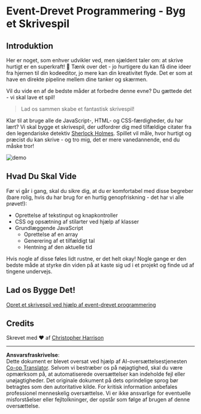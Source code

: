 <!--
CO_OP_TRANSLATOR_METADATA:
{
  "original_hash": "5adea7059676fcdb1b546ccd54c956c2",
  "translation_date": "2025-10-23T22:08:38+00:00",
  "source_file": "4-typing-game/README.md",
  "language_code": "da"
}
-->
# Event-Drevet Programmering - Byg et Skrivespil

## Introduktion

Her er noget, som enhver udvikler ved, men sjældent taler om: at skrive hurtigt er en superkraft! 🚀 Tænk over det - jo hurtigere du kan få dine ideer fra hjernen til din kodeeditor, jo mere kan din kreativitet flyde. Det er som at have en direkte pipeline mellem dine tanker og skærmen.

Vil du vide en af de bedste måder at forbedre denne evne? Du gættede det - vi skal lave et spil!

> Lad os sammen skabe et fantastisk skrivespil!

Klar til at bruge alle de JavaScript-, HTML- og CSS-færdigheder, du har lært? Vi skal bygge et skrivespil, der udfordrer dig med tilfældige citater fra den legendariske detektiv [Sherlock Holmes](https://en.wikipedia.org/wiki/Sherlock_Holmes). Spillet vil måle, hvor hurtigt og præcist du kan skrive - og tro mig, det er mere vanedannende, end du måske tror!

![demo](../../../4-typing-game/images/demo.gif)

## Hvad Du Skal Vide

Før vi går i gang, skal du sikre dig, at du er komfortabel med disse begreber (bare rolig, hvis du har brug for en hurtig genopfriskning - det har vi alle prøvet!):

- Oprettelse af tekstinput og knapkontroller
- CSS og opsætning af stilarter ved hjælp af klasser  
- Grundlæggende JavaScript
  - Oprettelse af en array
  - Generering af et tilfældigt tal
  - Hentning af den aktuelle tid

Hvis nogle af disse føles lidt rustne, er det helt okay! Nogle gange er den bedste måde at styrke din viden på at kaste sig ud i et projekt og finde ud af tingene undervejs.

## Lad os Bygge Det!

[Opret et skrivespil ved hjælp af event-drevet programmering](./typing-game/README.md)

## Credits

Skrevet med ♥️ af [Christopher Harrison](http://www.twitter.com/geektrainer)

---

**Ansvarsfraskrivelse**:  
Dette dokument er blevet oversat ved hjælp af AI-oversættelsestjenesten [Co-op Translator](https://github.com/Azure/co-op-translator). Selvom vi bestræber os på nøjagtighed, skal du være opmærksom på, at automatiserede oversættelser kan indeholde fejl eller unøjagtigheder. Det originale dokument på dets oprindelige sprog bør betragtes som den autoritative kilde. For kritisk information anbefales professionel menneskelig oversættelse. Vi er ikke ansvarlige for eventuelle misforståelser eller fejltolkninger, der opstår som følge af brugen af denne oversættelse.